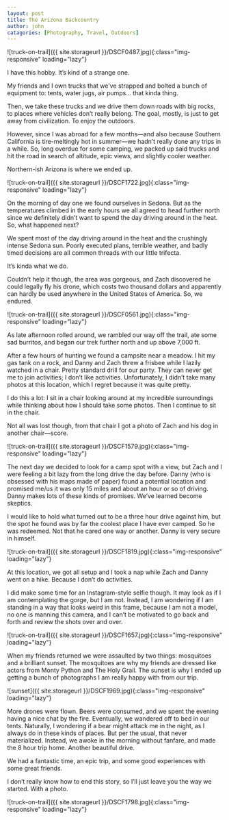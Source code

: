 ```yaml
---
layout: post
title: The Arizona Backcountry
author: john
catagories: [Photography, Travel, Outdoors]
---
```



![truck-on-trail]({{ site.storageurl }}/DSCF0487.jpg){:class="img-responsive" loading="lazy"}

I have this hobby. It’s kind of a strange one.

My friends and I own trucks that we’ve strapped and bolted a bunch of equipment to: tents, water jugs, air pumps… that kinda thing.

Then, we take these trucks and we drive them down roads with big rocks, to places where vehicles don’t really belong. The goal, mostly, is just to get away from civilization. To enjoy the outdoors.

However, since I was abroad for a few months—and also because Southern California is tire-meltingly hot in summer—we hadn’t really done any trips in a while. So, long overdue for some camping, we packed up said trucks and hit the road in search of altitude, epic views, and slightly cooler weather. 

Northern-ish Arizona is where we ended up.

![truck-on-trail]({{ site.storageurl }}/DSCF1722.jpg){:class="img-responsive" loading="lazy"}

On the morning of day one we found ourselves in Sedona. But as the temperatures climbed in the early hours we all agreed to head further north since we definitely didn’t want to spend the day driving around in the heat. So, what happened next? 

We spent most of the day driving around in the heat and the crushingly intense Sedona sun. Poorly executed plans, terrible weather, and badly timed decisions are all common threads with our little trifecta. 

It’s kinda what we do. 

Couldn’t help it though, the area was gorgeous, and Zach discovered he could legally fly his drone, which costs two thousand dollars and apparently can hardly be used anywhere in the United States of America. So, we endured. 

![truck-on-trail]({{ site.storageurl }}/DSCF0561.jpg){:class="img-responsive" loading="lazy"}

<div class="image-grid">
    <a 
        href="{{ site.storageurl }}/DSCF0604.jpg" 
        target="_blank" 
        rel="noreferrer noopener" 
        style='background-image: url("{{ site.storageurl }}/DSCF0604.jpg");'>
    </a>
    <a 
        href="{{ site.storageurl }}/DSCF0635.jpg" 
        target="_blank" 
        rel="noreferrer noopener"
        style='background-image: url("{{ site.storageurl }}/DSCF0635.jpg");'>
    </a>
</div>

As late afternoon rolled around, we rambled our way off the trail, ate some sad burritos, and began our trek further north and up above 7,000 ft. 

After a few hours of hunting we found a campsite near a meadow. I hit my gas tank on a rock, and Danny and Zach threw a frisbee while I lazily watched in a chair. Pretty standard drill for our party. They can never get me to join activities; I don’t like activities. Unfortunately, I didn’t take many photos at this location, which I regret because it was quite pretty. 

I do this a lot: I sit in a chair looking around at my incredible surroundings while thinking about how I should take some photos. Then I continue to sit in the chair. 

Not all was lost though, from that chair I got a photo of Zach and his dog in another chair—score.

![truck-on-trail]({{ site.storageurl }}/DSCF1579.jpg){:class="img-responsive" loading="lazy"}

The next day we decided to look for a camp spot with a view, but Zach and I were feeling a bit lazy from the long drive the day before. Danny (who is obsessed with his maps made of paper) found a potential location and promised me/us it was only 15 miles and about an hour or so of driving. Danny makes lots of these kinds of promises. We’ve learned become skeptics. 

I would like to hold what turned out to be a three hour drive against him, but the spot he found was by far the coolest place I have ever camped. So he was redeemed. Not that he cared one way or another. Danny is very secure in himself.

![truck-on-trail]({{ site.storageurl }}/DSCF1819.jpg){:class="img-responsive" loading="lazy"}


At this location, we got all setup and I took a nap while Zach and Danny went on a hike. Because I don’t do activities.

I did make some time for an Instagram-style selfie though. It may look as if I am contemplating the gorge, but I am not. Instead, I am wondering if I am standing in a way that looks weird in this frame, because I am not a model, no one is manning this camera, and I can’t be motivated to go back and forth and review the shots over and over. 

![truck-on-trail]({{ site.storageurl }}/DSCF1657.jpg){:class="img-responsive" loading="lazy"}

When my friends returned we were assaulted by two things: mosquitoes and a brilliant sunset. The mosquitoes are why my friends are dressed like actors from Monty Python and The Holy Grail. The sunset is why I ended up getting a bunch of photographs I am really happy with from our trip.

![sunset]({{ site.storageurl }}/DSCF1969.jpg){:class="img-responsive" loading="lazy"}

<div class="image-grid">
    <a 
        href="{{ site.storageurl }}/DSCF1902.jpg" 
        target="_blank" 
        rel="noreferrer noopener" 
        style='background-image: url("{{ site.storageurl }}/DSCF1902.jpg");'>
    </a>
    <a 
        href="{{ site.storageurl }}/DSCF1860.jpg" 
        target="_blank" 
        rel="noreferrer noopener"
        style='background-image: url("{{ site.storageurl }}/DSCF1860.jpg");'>
    </a>
    <a 
        href="{{ site.storageurl }}/DSCF1837.jpg"
        target="_blank"
        rel="noreferrer noopener"
        style='background-image: url("{{ site.storageurl }}/DSCF1837.jpg");'>
    </a>
    <a 
        href="{{ site.storageurl }}/DSCF1959.jpg" 
        target="_blank" 
        rel="noreferrer noopener"
        style='background-image: url("{{ site.storageurl }}/DSCF1959.jpg");'>
    </a>
    <a 
        href="{{ site.storageurl }}/DSCF1807.jpg"
        target="_blank"
        rel="noreferrer noopener"
        style='background-image: url("{{ site.storageurl }}/DSCF1807.jpg");'>
    </a>
    <a 
        href="{{ site.storageurl }}/DSCF1969.jpg" 
        target="_blank" 
        rel="noreferrer noopener" 
        style='background-image: url("{{ site.storageurl }}/DSCF1969.jpg");'>
    </a>

</div>

More drones were flown. Beers were consumed, and we spent the evening having a nice chat by the fire. Eventually, we wandered off to bed in our tents. Naturally, I wondering if a bear might attack me in the night, as I always do in these kinds of places. But per the usual, that never materialized. Instead, we awoke in the morning without fanfare, and made the 8 hour trip home. Another beautiful drive.

We had a fantastic time, an epic trip, and some good experiences with some great friends.

I don’t really know how to end this story, so I’ll just leave you the way we started. With a photo.

![truck-on-trail]({{ site.storageurl }}/DSCF1798.jpg){:class="img-responsive" loading="lazy"}
